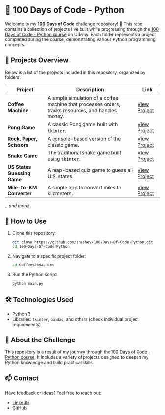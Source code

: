 # 🐍 100 Days of Code - Python  

Welcome to my **100 Days of Code** challenge repository! 🚀 This repo contains a collection of projects I've built while progressing through the [100 Days of Code - Python course](https://www.udemy.com/) on Udemy. Each folder represents a project completed during the course, demonstrating various Python programming concepts.  

## 📁 Projects Overview  

Below is a list of the projects included in this repository, organized by folders:  

| **Project**                          | **Description**                                                                                      | **Link**                |  
|--------------------------------------|------------------------------------------------------------------------------------------------------|-------------------------|  
| **Coffee Machine**                   | A simple simulation of a coffee machine that processes orders, tracks resources, and handles money.  | [View Project](./Coffee%20Machine) |  
| **Pong Game**                        | A classic Pong game built with `tkinter`.                                                            | [View Project](Turtle-projects/Pong)  |  
| **Rock, Paper, Scissors**            | A console-based version of the classic game.                                                        | [View Project](Other-projects/Rock_Paper_Scissors) |  
| **Snake Game**                       | The traditional snake game built using `tkinter`.                                                   | [View Project](Turtle-projects/snake_game) |  
| **US States Guessing Game**          | A map-based quiz game to guess all U.S. states.                                                     | [View Project](Turtle-projects/US-states-guessing-game) |  
| **Mile-to-KM Converter**             | A simple app to convert miles to kilometers.                                                        | [View Project](Tkinter-projects/Mile-to-km-converter) |  

_...and more!_  

## 🚀 How to Use  

1. Clone this repository:  
   ```bash  
   git clone https://github.com/snushev/100-Days-Of-Code-Python.git  
   cd 100-Days-Of-Code-Python  
   ```  

2. Navigate to a specific project folder:  
   ```bash  
   cd Coffee%20Machine  
   ```  

3. Run the Python script:  
   ```bash  
   python main.py  
   ```  

## 🛠️ Technologies Used  

- Python 3  
- Libraries: `tkinter`, `pandas`, and others (check individual project requirements)  

## 🌟 About the Challenge  

This repository is a result of my journey through the [100 Days of Code - Python course](https://www.udemy.com/). It includes a variety of projects designed to deepen my Python knowledge and build practical skills.  

## 📫 Contact  

Have feedback or ideas? Feel free to reach out:  

- [LinkedIn](https://www.linkedin.com/in/your-profile)  
- [GitHub](https://github.com/snushev)  
